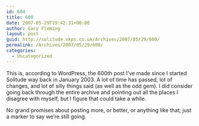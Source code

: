 ```yaml
---
id: 604
title: 600
date: 2007-05-29T19:42:31+00:00
author: Gary Fleming
layout: post
guid: http://solitude.vkps.co.uk/Archives/2007/05/29/600/
permalink: /Archives/2007/05/29/600/
categories:
  - Uncategorized
---
```

This is, according to WordPress, the 600th post I&#8217;ve made since I started Solitude way back in January 2003. A lot of time has passed, lot of changes, and lot of silly things said (as well as the odd gem). I did consider going back through the entire archive and pointing out all the places I disagree with myself, but I figure that could take a while.

No grand promises about posting more, or better, or anything like that; just a marker to say we&#8217;re still going.